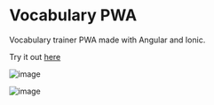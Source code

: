 # Vocabulary PWA

Vocabulary trainer PWA made with Angular and Ionic.

Try it out [here](https://sbaeumlisberger.github.io/vocabulary/vocabulary)

![image](https://user-images.githubusercontent.com/56502702/155879707-3566e707-cc3b-479a-b6db-a6813baeba56.png)

![image](https://user-images.githubusercontent.com/56502702/155879721-dd47f21c-eff0-4daa-9f3b-cb2582d14021.png)
